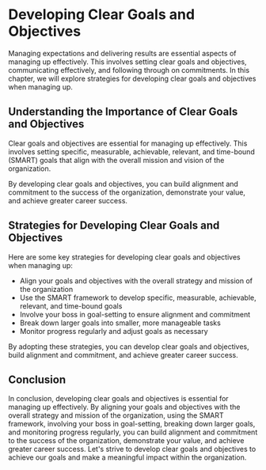 # Developing Clear Goals and Objectives

Managing expectations and delivering results are essential aspects of managing up effectively. This involves setting clear goals and objectives, communicating effectively, and following through on commitments. In this chapter, we will explore strategies for developing clear goals and objectives when managing up.

Understanding the Importance of Clear Goals and Objectives
----------------------------------------------------------

Clear goals and objectives are essential for managing up effectively. This involves setting specific, measurable, achievable, relevant, and time-bound (SMART) goals that align with the overall mission and vision of the organization.

By developing clear goals and objectives, you can build alignment and commitment to the success of the organization, demonstrate your value, and achieve greater career success.

Strategies for Developing Clear Goals and Objectives
----------------------------------------------------

Here are some key strategies for developing clear goals and objectives when managing up:

* Align your goals and objectives with the overall strategy and mission of the organization
* Use the SMART framework to develop specific, measurable, achievable, relevant, and time-bound goals
* Involve your boss in goal-setting to ensure alignment and commitment
* Break down larger goals into smaller, more manageable tasks
* Monitor progress regularly and adjust goals as necessary

By adopting these strategies, you can develop clear goals and objectives, build alignment and commitment, and achieve greater career success.

Conclusion
----------

In conclusion, developing clear goals and objectives is essential for managing up effectively. By aligning your goals and objectives with the overall strategy and mission of the organization, using the SMART framework, involving your boss in goal-setting, breaking down larger goals, and monitoring progress regularly, you can build alignment and commitment to the success of the organization, demonstrate your value, and achieve greater career success. Let's strive to develop clear goals and objectives to achieve our goals and make a meaningful impact within the organization.
